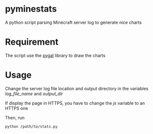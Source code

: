 pyminestats
===========

A python script parsing Minecraft server log to generate nice charts

Requirement
===========

The script use the [pygal](http://pygal.org) library to draw the charts

Usage
=====

Change the server log file location and output directory in the variables *log_file_name* and *output_dir*

If display the page in HTTPS, you have to change the *js* variable to an HTTPS one

Then, run

```
python /path/to/stats.py
```
